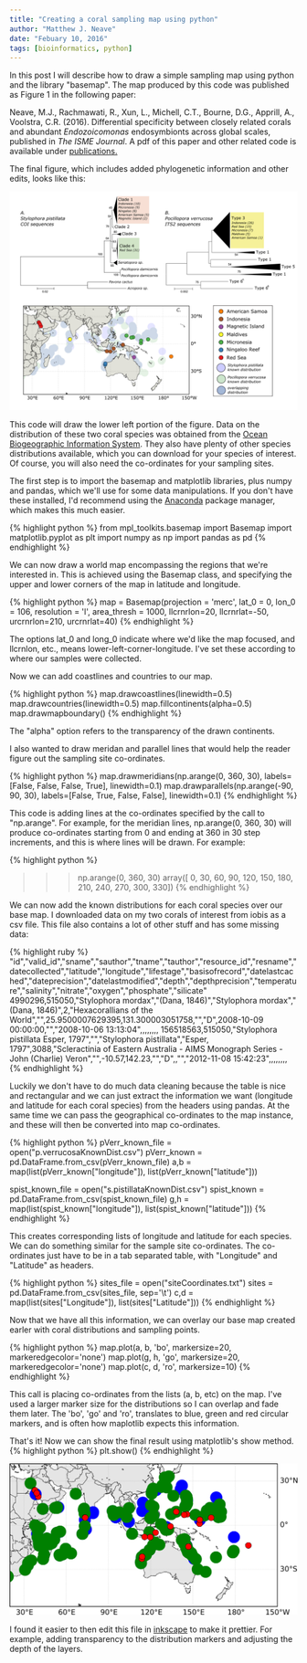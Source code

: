 ```yaml
---
title: "Creating a coral sampling map using python"
author: "Matthew J. Neave"
date: "Febuary 10, 2016"
tags: [bioinformatics, python]
---
```


In this post I will describe how to draw a simple sampling map using python and the library "basemap". The map produced by this code was published as Figure 1 in the following paper:

Neave, M.J., Rachmawati, R., Xun, L., Michell, C.T., Bourne, D.G., Apprill, A., Voolstra, C.R. (2016). Differential specificity between closely related corals and abundant <i>Endozoicomonas</i> endosymbionts across global scales, published in <i>The ISME Journal</i>.
A pdf of this paper and other related code is available under [publications.](../publications)

The final figure, which includes added phylogenetic information and other edits, looks like this:

![microbime_map](https://github.com/neavemj/neavemj.github.io/blob/master/_posts/microbiome_map/7.spistPocMap.png?raw=true)

This code will draw the lower left portion of the figure. Data on the distribution of these two coral species was obtained from the [Ocean Biogeographic Information System](//iobis.org). 
They also have plenty of other species distributions available, which you can download for your species of interest. Of course, you will also need the co-ordinates for your sampling sites. 

The first step is to import the basemap and matplotlib libraries, plus numpy and pandas, which we'll use for some data manipulations. If you don't have these installed, I'd recommend using the [Anaconda](https://www.continuum.io/anaconda-overview) package manager, which makes this much easier.

{% highlight python %}
from mpl_toolkits.basemap import Basemap
import matplotlib.pyplot as plt
import numpy as np
import pandas as pd
{% endhighlight %}

We can now draw a world map encompassing the regions that we're interested in. This is achieved using the Basemap class, and specifying the upper and lower corners of the map in latitude and longitude.


{% highlight python %}
map = Basemap(projection = 'merc', lat_0 = 0, lon_0 = 106, resolution = 'l', area_thresh = 1000, llcrnrlon=20, llcrnrlat=-50, urcrnrlon=210, urcrnrlat=40)
{% endhighlight %}

The options lat_0 and long_0 indicate where we'd like the map focused, and llcrnlon, etc., means lower-left-corner-longitude. I've set these according to where our samples were collected.

Now we can add coastlines and countries to our map.

{% highlight python %}
map.drawcoastlines(linewidth=0.5)
map.drawcountries(linewidth=0.5)
map.fillcontinents(alpha=0.5)
map.drawmapboundary()
{% endhighlight %}

The "alpha" option refers to the transparency of the drawn continents.

I also wanted to draw meridan and parallel lines that would help the reader figure out the sampling site co-ordinates.

{% highlight python %}
map.drawmeridians(np.arange(0, 360, 30), labels=[False, False, False, True], linewidth=0.1)
map.drawparallels(np.arange(-90, 90, 30), labels=[False, True, False, False], linewidth=0.1)
{% endhighlight %}

This code is adding lines at the co-ordinates specified by the call to "np.arange". For example, for the meridian lines, np.arange(0, 360, 30) will produce co-ordinates starting from 0 and ending at 360 in 30 step increments, and this is where lines will be drawn.
For example:

{% highlight python %}
>>> np.arange(0, 360, 30)
array([  0,  30,  60,  90, 120, 150, 180, 210, 240, 270, 300, 330])
{% endhighlight %}

We can now add the known distributions for each coral species over our base map. I downloaded data on my two corals of interest from iobis as a csv file. This file also contains a lot of other stuff and has some missing data:

{% highlight ruby %}
"id","valid_id","sname","sauthor","tname","tauthor","resource_id","resname","datecollected","latitude","longitude","lifestage","basisofrecord","datelastcached","dateprecision","datelastmodified","depth","depthprecision","temperature","salinity","nitrate","oxygen","phosphate","silicate"
4990296,515050,"Stylophora mordax","(Dana, 1846)","Stylophora mordax","(Dana, 1846)",2,"Hexacorallians of the World","",25.9500007629395,131.300003051758,"","D",2008-10-09 00:00:00,"","2008-10-06 13:13:04",,,,,,,,
156518563,515050,"Stylophora pistillata Esper, 1797","","Stylophora pistillata","Esper, 1797",3088,"Scleractinia of Eastern Australia - AIMS Monograph Series - John (Charlie) Veron","",-10.57,142.23,"","D",,"","2012-11-08 15:42:23",,,,,,,,
{% endhighlight %}

Luckily we don't have to do much data cleaning because the table is nice and rectangular and we can just extract the information we want (longitude and latitude for each coral species) from the headers using pandas. 
At the same time we can pass the geographical co-ordinates to the map instance, and these will then be converted into map co-ordinates. 

{% highlight python %}
pVerr_known_file = open("p.verrucosaKnownDist.csv")
pVerr_known = pd.DataFrame.from_csv(pVerr_known_file)
a,b = map(list(pVerr_known["longitude"]), list(pVerr_known["latitude"]))

spist_known_file = open("s.pistillataKnownDist.csv")
spist_known = pd.DataFrame.from_csv(spist_known_file)
g,h = map(list(spist_known["longitude"]), list(spist_known["latitude"]))
{% endhighlight %}

This creates corresponding lists of longitude and latitude for each species. We can do something similar for the sample site co-ordinates. The co-ordinates just have to be in a tab separated table, with "Longitude" and "Latitude" as headers.

{% highlight python %}
sites_file = open("siteCoordinates.txt")
sites = pd.DataFrame.from_csv(sites_file, sep='\t')
c,d = map(list(sites["Longitude"]), list(sites["Latitude"]))
{% endhighlight %}

Now that we have all this information, we can overlay our base map created earler with coral distributions and sampling points.

{% highlight python %}
map.plot(a, b, 'bo', markersize=20, markeredgecolor='none')
map.plot(g, h, 'go', markersize=20, markeredgecolor='none')
map.plot(c, d, 'ro', markersize=10)
{% endhighlight %}

This call is placing co-ordinates from the lists (a, b, etc) on the map. I've used a larger marker size for the distributions so I can overlap and fade them later. The 'bo', 'go' and 'ro', translates to blue, green and red circular markers, and is often how maplotlib expects this information.

That's it! Now we can show the final result using matplotlib's show method.
{% highlight python %}
plt.show()
{% endhighlight %}

![raw_map](https://github.com/neavemj/neavemj.github.io/blob/master/_posts/microbiome_map/siteMap.png?raw=true)

I found it easier to then edit this file in [inkscape](//inkscape.org) to make it prettier. For example, adding transparency to the distribution markers and adjusting the depth of the layers.

<br>
